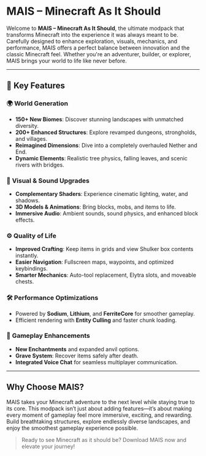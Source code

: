 # MAIS – Minecraft As It Should

Welcome to **MAIS – Minecraft As It Should**, the ultimate modpack that transforms Minecraft into the experience it was always meant to be. Carefully designed to enhance exploration, visuals, mechanics, and performance, MAIS offers a perfect balance between innovation and the classic Minecraft feel. Whether you're an adventurer, builder, or explorer, MAIS brings your world to life like never before.

---

## 🌟 Key Features

### 🌍 **World Generation**
- **150+ New Biomes**: Discover stunning landscapes with unmatched diversity.
- **200+ Enhanced Structures**: Explore revamped dungeons, strongholds, and villages.
- **Reimagined Dimensions**: Dive into a completely overhauled Nether and End.
- **Dynamic Elements**: Realistic tree physics, falling leaves, and scenic rivers with bridges.

### 🎨 **Visual & Sound Upgrades**
- **Complementary Shaders**: Experience cinematic lighting, water, and shadows.
- **3D Models & Animations**: Bring blocks, mobs, and items to life.
- **Immersive Audio**: Ambient sounds, sound physics, and enhanced block effects.

### ⚙️ **Quality of Life**
- **Improved Crafting**: Keep items in grids and view Shulker box contents instantly.
- **Easier Navigation**: Fullscreen maps, waypoints, and optimized keybindings.
- **Smarter Mechanics**: Auto-tool replacement, Elytra slots, and moveable chests.

### 🛠️ **Performance Optimizations**
- Powered by **Sodium**, **Lithium**, and **FerriteCore** for smoother gameplay.
- Efficient rendering with **Entity Culling** and faster chunk loading.

### 🔧 **Gameplay Enhancements**
- **New Enchantments** and expanded anvil options.
- **Grave System**: Recover items safely after death.
- **Integrated Voice Chat** for seamless multiplayer communication.

---

## Why Choose MAIS?

MAIS takes your Minecraft adventure to the next level while staying true to its core. This modpack isn’t just about adding features—it’s about making every moment of gameplay feel more immersive, exciting, and rewarding. Build breathtaking structures, explore endlessly diverse landscapes, and enjoy the smoothest gameplay experience possible.

> Ready to see Minecraft as it should be? Download MAIS now and elevate your journey!
